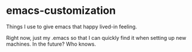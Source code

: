 # emacs-customization
Things I use to give emacs that happy lived-in feeling.

Right now, just my .emacs so that I can quickly find it when setting up new machines. In the future? Who knows.
